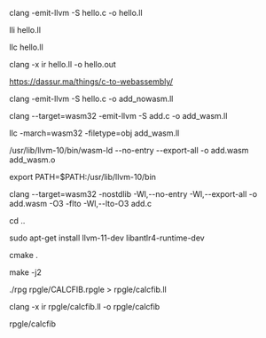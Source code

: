 clang -emit-llvm -S hello.c -o hello.ll

lli hello.ll

llc hello.ll

clang -x ir hello.ll -o hello.out

https://dassur.ma/things/c-to-webassembly/

clang -emit-llvm -S hello.c -o add_nowasm.ll

clang --target=wasm32 -emit-llvm -S add.c -o add_wasm.ll

llc -march=wasm32 -filetype=obj add_wasm.ll

/usr/lib/llvm-10/bin/wasm-ld --no-entry --export-all -o add.wasm add_wasm.o

export PATH=$PATH:/usr/lib/llvm-10/bin

clang --target=wasm32 -nostdlib -Wl,--no-entry -Wl,--export-all -o add.wasm -O3 -flto -Wl,--lto-O3 add.c

cd ..

sudo apt-get install llvm-11-dev libantlr4-runtime-dev

cmake .

make -j2

./rpg rpgle/CALCFIB.rpgle > rpgle/calcfib.ll

clang -x ir rpgle/calcfib.ll -o rpgle/calcfib

rpgle/calcfib
